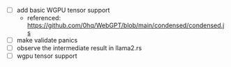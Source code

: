 - [ ] add basic WGPU tensor support
  - referenced: https://github.com/0hq/WebGPT/blob/main/condensed/condensed.js
- [ ] make validate panics
- [ ] observe the intermediate result in llama2.rs
- [ ] wgpu tensor support
